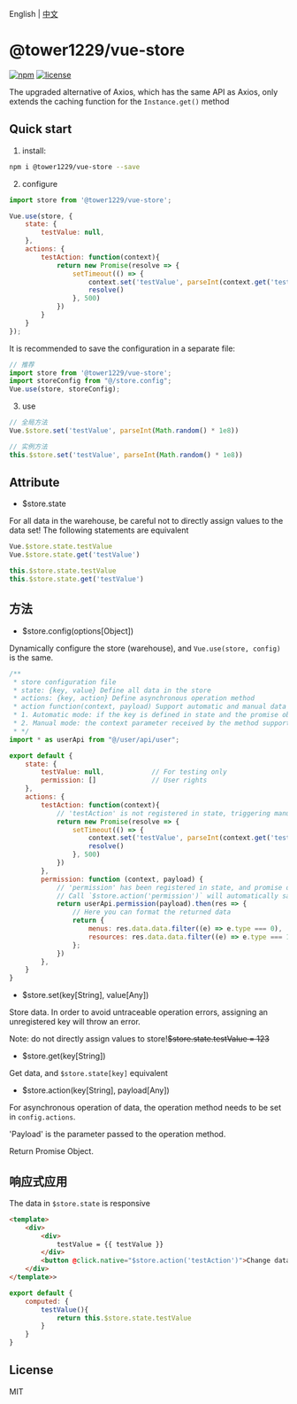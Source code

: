 English | [中文](README_CN.md)

# @tower1229/vue-store

[![npm](https://img.shields.io/npm/v/vue-store.svg)](https://www.npmjs.com/package/@tower1229/vue-store) [![license](https://img.shields.io/github/license/tower1229/vue-store.svg)]()

The upgraded alternative of Axios, which has the same API as Axios, only extends the caching function for the `Instance.get()` method

## Quick start

1. install:

``` bash
npm i @tower1229/vue-store --save
```

2. configure

``` js
import store from '@tower1229/vue-store';

Vue.use(store, {
    state: {
        testValue: null,
    },
    actions: {
        testAction: function(context){
            return new Promise(resolve => {
                setTimeout(() => {
                    context.set('testValue', parseInt(context.get('testValue')+1))
                    resolve()
                }, 500)
            })
        }
    }
});
```

It is recommended to save the configuration in a separate file:

``` js
// 推荐
import store from '@tower1229/vue-store';
import storeConfig from "@/store.config";
Vue.use(store, storeConfig);

```

3. use

``` js
// 全局方法
Vue.$store.set('testValue', parseInt(Math.random() * 1e8))

// 实例方法
this.$store.set('testValue', parseInt(Math.random() * 1e8))

```

## Attribute

- $store.state

For all data in the warehouse, be careful not to directly assign values to the data set! The following statements are equivalent

``` js
Vue.$store.state.testValue
Vue.$store.state.get('testValue')

this.$store.state.testValue
this.$store.state.get('testValue')

```

## 方法

- $store.config(options[Object])

Dynamically configure the store (warehouse), and `Vue.use(store, config)` is the same.

``` js
/**
 * store configuration file
 * state: {key, value} Define all data in the store
 * actions: {key, action} Define asynchronous operation method
 * action function(context, payload) Support automatic and manual data operation modes
 * 1. Automatic mode: if the key is defined in state and the promise object is returned by the method, the return value of promise will be automatically stored in state[key]
 * 2. Manual mode: the context parameter received by the method supports the get () / set () method, and they can operate the state by themselves
 * */
import * as userApi from "@/user/api/user";

export default {
    state: {
        testValue: null,            // For testing only
        permission: []              // User rights
    },
    actions: {
        testAction: function(context){
            // 'testAction' is not registered in state, triggering manual mode
            return new Promise(resolve => {
                setTimeout(() => {
                    context.set('testValue', parseInt(context.get('testValue')+1))
                    resolve()
                }, 500)
            })
        },
        permission: function (context, payload) {
            // 'permission' has been registered in state, and promise object is returned to trigger automatic mode
            // Call `$store.action('permission')` will automatically save the returned value into `$store.state.permission`
            return userApi.permission(payload).then(res => {
                // Here you can format the returned data
                return {
                    menus: res.data.data.filter((e) => e.type === 0),
                    resources: res.data.data.filter((e) => e.type === 1),
                };
            })
        },
    }
}
```

- $store.set(key[String], value[Any])

Store data. In order to avoid untraceable operation errors, assigning an unregistered key will throw an error.

Note: do not directly assign values to store!<s>$store.state.testValue = 123</s>

- $store.get(key[String])

Get data, and `$store.state[key]` equivalent

- $store.action(key[String], payload[Any])

For asynchronous operation of data, the operation method needs to be set in `config.actions`.

'Payload' is the parameter passed to the operation method.

Return Promise Object.

## 响应式应用

The data in `$store.state` is responsive

``` html
<template>
    <div>
        <div>
            testValue = {{ testValue }}
        </div>
        <button @click.native="$store.action('testAction')">Change data</button>
    </div>
</template>>
```

``` js
export default {
    computed: {
        testValue(){
            return this.$store.state.testValue
        }
    }
}

```

## License

MIT